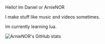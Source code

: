 Hello! Im Daniel or ArnieNOR

I make stuff like music and videos sometimes.

Im currently learning lua.

![ArnieNOR's GitHub stats](https://github-readme-stats-sigma-five.vercel.app/api?username=arnienor&show_icons=true&bg_color=00000000&count_private=true&text_color=C9D1D9)

<!---
astrntmusic/astrntmusic is a ✨ special ✨ repository because its `README.md` (this file) appears on your GitHub profile.
You can click the Preview link to take a look at your changes.
--->
